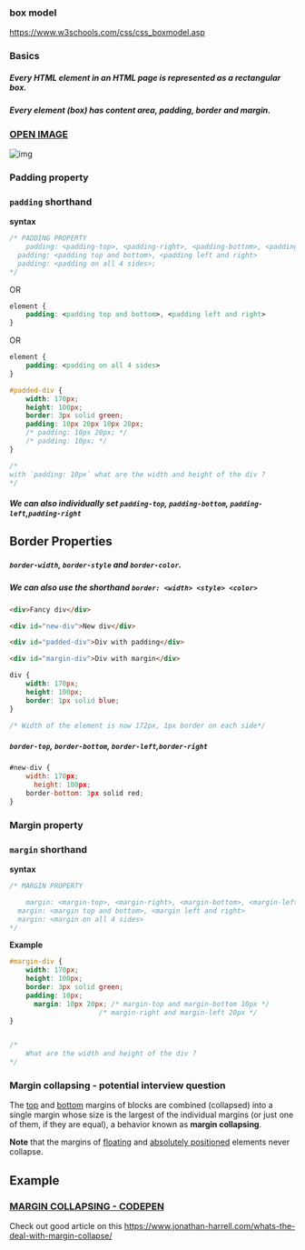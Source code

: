 ### box model

<https://www.w3schools.com/css/css_boxmodel.asp>



### Basics

#####  Every HTML element in an HTML page is represented as a **rectangular box**.



##### Every element (box) has content area, padding, border and margin.

### [OPEN IMAGE](https://i.imgur.com/LF204FU.gif)

![img](https://i.imgur.com/LF204FU.gif)







### Padding property



###  `padding` shorthand

**syntax**

```css
/* PADDING PROPERTY
	padding: <padding-top>, <padding-right>, <padding-bottom>, <padding-left>;
  padding: <padding top and bottom>, <padding left and right>
  padding: <padding on all 4 sides>;
*/
```

 OR

```css
element {
	padding: <padding top and bottom>, <padding left and right>
}
```

 OR

```css
element {
	padding: <padding on all 4 sides>
}
```



```css
#padded-div {
    width: 170px;
    height: 100px;
    border: 3px solid green;
    padding: 10px 20px 10px 20px;
    /* padding: 10px 20px; */
    /* padding: 10px; */
}

/* 
with `padding: 10px` what are the width and height of the div ?
*/
```





##### We can also individually set `padding-top`,  `padding-bottom`, `padding-left`,`padding-right`



## Border Properties



##### `border-width`, `border-style` and `border-color`. 

##### We can also use the shorthand `border: <width> <style> <color> `

```html
<div>Fancy div</div>

<div id="new-div">New div</div>

<div id="padded-div">Div with padding</div>

<div id="margin-div">Div with margin</div>
```





```css
div {
    width: 170px;
    height: 100px;
    border: 1px solid blue;
}

/* Width of the element is now 172px, 1px border on each side*/

```





##### `border-top`,  `border-bottom`, `border-left`,`border-right`

```js
#new-div {
    width: 170px;
	  height: 100px;
    border-bottom: 3px solid red;
}
```











### Margin property

### `margin` shorthand

**syntax**

```css
/* MARGIN PROPERTY

	margin: <margin-top>, <margin-right>, <margin-bottom>, <margin-left>;
  margin: <margin top and bottom>, <margin left and right>
  margin: <margin on all 4 sides>
*/
```





**Example** 

```css
#margin-div {
    width: 170px;
    height: 100px;
    border: 3px solid green;
    padding: 10px;
	  margin: 10px 20px; /* margin-top and margin-bottom 10px */
                      /* margin-right and margin-left 20px */
}


/* 
	What are the width and height of the div ?
*/
```





### Margin collapsing - potential interview question

The [top](https://developer.mozilla.org/en-US/docs/Web/CSS/margin-top) and [bottom](https://developer.mozilla.org/en-US/docs/Web/CSS/margin-bottom) margins of blocks are combined (collapsed) into a single margin whose size is the largest of the individual margins (or just one of them, if they are equal), a behavior known as **margin collapsing**. 

**Note** that the margins of [floating](https://developer.mozilla.org/en-US/docs/Web/CSS/float) and [absolutely positioned](https://developer.mozilla.org/en-US/docs/Web/CSS/position#absolute) elements never collapse.







## Example

###  [MARGIN COLLAPSING - CODEPEN](https://codepen.io/Denzelzeldi/pen/xBoLmb)



Check out good article on this <https://www.jonathan-harrell.com/whats-the-deal-with-margin-collapse/>



